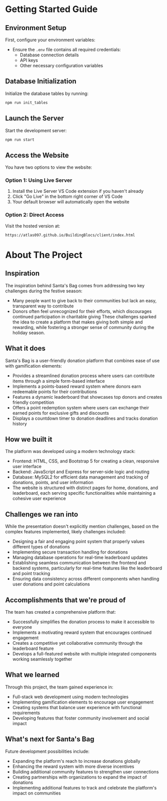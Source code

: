 # Getting Started Guide

## Environment Setup
First, configure your environment variables:
- Ensure the `.env` file contains all required credentials:
  - Database connection details
  - API keys
  - Other necessary configuration variables

## Database Initialization
Initialize the database tables by running:
```bash
npm run init_tables
```

## Launch the Server
Start the development server:
```bash
npm run start
```

## Access the Website
You have two options to view the website:

### Option 1: Using Live Server
1. Install the Live Server VS Code extension if you haven't already
2. Click "Go Live" in the bottom right corner of VS Code
3. Your default browser will automatically open the website

### Option 2: Direct Access
Visit the hosted version at:
```
https://atlas097.github.io/BuildingBlocs/client/index.html
```

# About The Project

## Inspiration
The inspiration behind Santa's Bag comes from addressing two key challenges during the festive season:
- Many people want to give back to their communities but lack an easy, transparent way to contribute
- Donors often feel unrecognized for their efforts, which discourages continued participation in charitable giving
These challenges sparked the idea to create a platform that makes giving both simple and rewarding, while fostering a stronger sense of community during the holiday season.

## What it does
Santa's Bag is a user-friendly donation platform that combines ease of use with gamification elements:
- Provides a streamlined donation process where users can contribute items through a simple form-based interface
- Implements a points-based reward system where donors earn redeemable points for their contributions
- Features a dynamic leaderboard that showcases top donors and creates friendly competition
- Offers a point redemption system where users can exchange their earned points for exclusive gifts and discounts
- Displays a countdown timer to donation deadlines and tracks donation history

## How we built it
The platform was developed using a modern technology stack:
- Frontend: HTML, CSS, and Bootstrap 5 for creating a clean, responsive user interface
- Backend: JavaScript and Express for server-side logic and routing
- Database: MySQL2 for efficient data management and tracking of donations, points, and user information
- The website is structured with distinct pages for home, donations, and leaderboard, each serving specific functionalities while maintaining a cohesive user experience

## Challenges we ran into
While the presentation doesn't explicitly mention challenges, based on the complex features implemented, likely challenges included:
- Designing a fair and engaging point system that properly values different types of donations
- Implementing secure transaction handling for donations
- Managing database operations for real-time leaderboard updates
- Establishing seamless communication between the frontend and backend systems, particularly for real-time features like the leaderboard and point tracking
- Ensuring data consistency across different components when handling user donations and point calculations

## Accomplishments that we're proud of
The team has created a comprehensive platform that:
- Successfully simplifies the donation process to make it accessible to everyone
- Implements a motivating reward system that encourages continued engagement
- Creates a competitive yet collaborative community through the leaderboard feature
- Develops a full-featured website with multiple integrated components working seamlessly together

## What we learned
Through this project, the team gained experience in:
- Full-stack web development using modern technologies
- Implementing gamification elements to encourage user engagement
- Creating systems that balance user experience with functional requirements
- Developing features that foster community involvement and social impact

## What's next for Santa's Bag
Future development possibilities include:
- Expanding the platform's reach to increase donations globally
- Enhancing the reward system with more diverse incentives
- Building additional community features to strengthen user connections
- Creating partnerships with organizations to expand the impact of donations
- Implementing additional features to track and celebrate the platform's impact on communities
